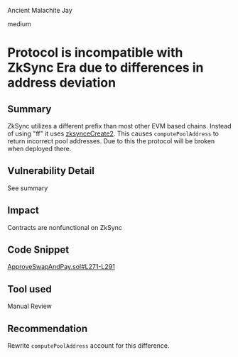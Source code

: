 Ancient Malachite Jay

medium

# Protocol is incompatible with ZkSync Era due to differences in address deviation
## Summary

ZkSync utilizes a different prefix than most other EVM based chains. Instead of using "ff" it uses [zksynceCreate2](https://era.zksync.io/docs/reference/architecture/differences-with-ethereum.html#address-derivation). This causes `computePoolAddress` to return incorrect pool addresses. Due to this the protocol will be broken when deployed there.

## Vulnerability Detail

See summary

## Impact

Contracts are nonfunctional on ZkSync

## Code Snippet

[ApproveSwapAndPay.sol#L271-L291](https://github.com/sherlock-audit/2023-10-real-wagmi/blob/main/wagmi-leverage/contracts/abstract/ApproveSwapAndPay.sol#L271-L291)

## Tool used

Manual Review

## Recommendation

Rewrite `computePoolAddress` account for this difference.
